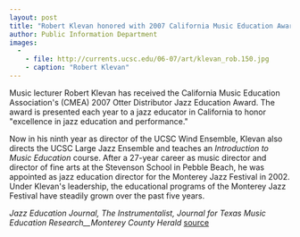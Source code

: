 ```yaml
---
layout: post
title: "Robert Klevan honored with 2007 California Music Education Award"
author: Public Information Department
images:
  -
    - file: http://currents.ucsc.edu/06-07/art/klevan_rob.150.jpg
    - caption: "Robert Klevan"
---
```


Music lecturer Robert Klevan has received the California Music Education Association's (CMEA) 2007 Otter Distributor Jazz Education Award. The award is presented each year to a jazz educator in California to honor "excellence in jazz education and performance."

Now in his ninth year as director of the UCSC Wind Ensemble, Klevan also directs the UCSC Large Jazz Ensemble and teaches an _Introduction to Music Education_ course. After a 27-year career as music director and director of fine arts at the Stevenson School in Pebble Beach, he was appointed as jazz education director for the Monterey Jazz Festival in 2002. Under Klevan's leadership, the educational programs of the Monterey Jazz Festival have steadily grown over the past five years.

_Jazz Education Journal, The Instrumentalist, Journal for Texas Music Education Research__Monterey County Herald_
[source](http://www1.ucsc.edu/currents/06-07/04-02/klevan.asp "Permalink to klevan")
